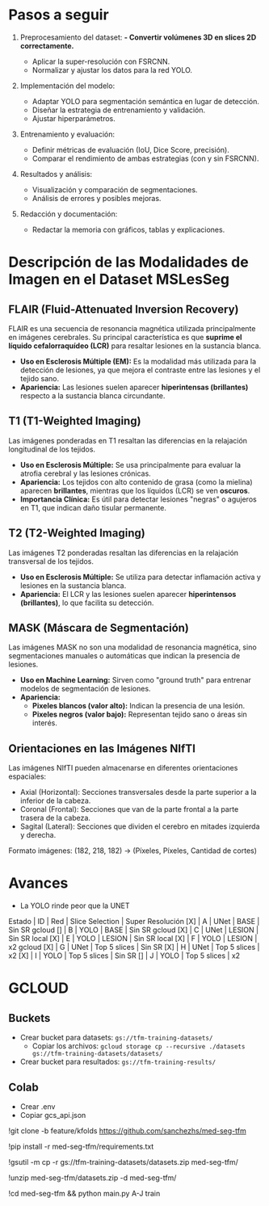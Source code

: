# Pasos a seguir
1. Preprocesamiento del dataset:
    **- Convertir volúmenes 3D en slices 2D correctamente.**
    - Aplicar la super-resolución con FSRCNN.
    - Normalizar y ajustar los datos para la red YOLO.

2. Implementación del modelo:
    - Adaptar YOLO para segmentación semántica en lugar de detección.
    - Diseñar la estrategia de entrenamiento y validación.
    - Ajustar hiperparámetros.

3. Entrenamiento y evaluación:
    - Definir métricas de evaluación (IoU, Dice Score, precisión).
    - Comparar el rendimiento de ambas estrategias (con y sin FSRCNN).

4. Resultados y análisis:
    - Visualización y comparación de segmentaciones.
    - Análisis de errores y posibles mejoras.

5. Redacción y documentación:
    - Redactar la memoria con gráficos, tablas y explicaciones.

# Descripción de las Modalidades de Imagen en el Dataset MSLesSeg

## **FLAIR (Fluid-Attenuated Inversion Recovery)**
FLAIR es una secuencia de resonancia magnética utilizada principalmente en imágenes cerebrales. Su principal característica es que **suprime el líquido cefalorraquídeo (LCR)** para resaltar lesiones en la sustancia blanca.
- **Uso en Esclerosis Múltiple (EM):** Es la modalidad más utilizada para la detección de lesiones, ya que mejora el contraste entre las lesiones y el tejido sano.
- **Apariencia:** Las lesiones suelen aparecer **hiperintensas (brillantes)** respecto a la sustancia blanca circundante.

## **T1 (T1-Weighted Imaging)**
Las imágenes ponderadas en T1 resaltan las diferencias en la relajación longitudinal de los tejidos.
- **Uso en Esclerosis Múltiple:** Se usa principalmente para evaluar la atrofia cerebral y las lesiones crónicas.
- **Apariencia:** Los tejidos con alto contenido de grasa (como la mielina) aparecen **brillantes**, mientras que los líquidos (LCR) se ven **oscuros**.
- **Importancia Clínica:** Es útil para detectar lesiones "negras" o agujeros en T1, que indican daño tisular permanente.

## **T2 (T2-Weighted Imaging)**
Las imágenes T2 ponderadas resaltan las diferencias en la relajación transversal de los tejidos.
- **Uso en Esclerosis Múltiple:** Se utiliza para detectar inflamación activa y lesiones en la sustancia blanca.
- **Apariencia:** El LCR y las lesiones suelen aparecer **hiperintensos (brillantes)**, lo que facilita su detección.

## **MASK (Máscara de Segmentación)**
Las imágenes MASK no son una modalidad de resonancia magnética, sino segmentaciones manuales o automáticas que indican la presencia de lesiones.
- **Uso en Machine Learning:** Sirven como "ground truth" para entrenar modelos de segmentación de lesiones.
- **Apariencia:**
  - **Pixeles blancos (valor alto):** Indican la presencia de una lesión.
  - **Pixeles negros (valor bajo):** Representan tejido sano o áreas sin interés.

## Orientaciones en las Imágenes NIfTI
Las imágenes NIfTI pueden almacenarse en diferentes orientaciones espaciales:
- Axial (Horizontal): Secciones transversales desde la parte superior a la inferior de la cabeza.
- Coronal (Frontal): Secciones que van de la parte frontal a la parte trasera de la cabeza.
- Sagital (Lateral): Secciones que dividen el cerebro en mitades izquierda y derecha.

Formato imágenes: (182, 218, 182) -> (Píxeles, Píxeles, Cantidad de cortes)

# Avances
- La YOLO rinde peor que la UNET

Estado | ID  | Red    | Slice Selection  | Super Resolución
[X]     | A   | UNet   | BASE            | Sin SR gcloud
[]     | B   | YOLO   | BASE             | Sin SR gcloud
[X]     | C   | UNet   | LESION           | Sin SR local
[X]     | E   | YOLO   | LESION           | Sin SR local
[X]     | F   | YOLO   | LESION           | x2     gcloud 
[X]    | G   | UNet   | Top 5 slices     | Sin SR
[X]    | H   | UNet   | Top 5 slices     | x2
[X]    | I   | YOLO   | Top 5 slices     | Sin SR
[]    | J   | YOLO   | Top 5 slices     | x2

# GCLOUD
## Buckets
- Crear bucket para datasets: `gs://tfm-training-datasets/`
    - Copiar los archivos: `gcloud storage cp --recursive ./datasets gs://tfm-training-datasets/datasets/`
- Crear bucket para resultados: `gs://tfm-training-results/`

## Colab
- Crear .env
- Copiar gcs_api.json

!git clone -b feature/kfolds https://github.com/sanchezhs/med-seg-tfm

!pip install -r med-seg-tfm/requirements.txt

!gsutil -m cp -r gs://tfm-training-datasets/datasets.zip med-seg-tfm/

!unzip med-seg-tfm/datasets.zip -d med-seg-tfm/

!cd med-seg-tfm && python main.py A-J train